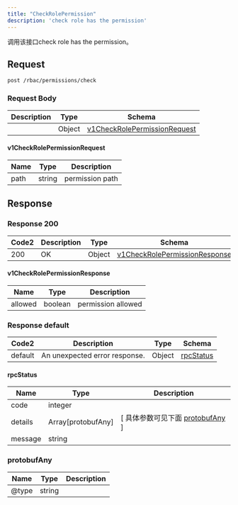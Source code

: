 ```yaml
---
title: "CheckRolePermission"
description: 'check role has the permission'
---
```

调用该接口check role has the permission。

## Request


```
post /rbac/permissions/check
```

### Request Body 
| Description | Type | Schema |
| ----------- | ------ | ------ |
|  | Object | [v1CheckRolePermissionRequest](#v1CheckRolePermissionRequest) |

#### v1CheckRolePermissionRequest

| Name | Type | Description | 
| ---- | ---- | ----------- |     
| path | string | permission path |   



## Response

### Response  200 
| Code2 | Description | Type | Schema |
| ---- | ----------- | ------ | ------ |
| 200 | OK | Object | [v1CheckRolePermissionResponse](#v1CheckRolePermissionResponse) |

#### v1CheckRolePermissionResponse

| Name | Type | Description | 
| ---- | ---- | ----------- |     
| allowed | boolean | permission allowed |   



### Response  default 
| Code2 | Description | Type | Schema |
| ---- | ----------- | ------ | ------ |
| default | An unexpected error response. | Object | [rpcStatus](#rpcStatus) |

#### rpcStatus

| Name | Type | Description | 
| ---- | ---- | ----------- |     
| code | integer |  |          
| details | Array[protobufAny] |  [ 具体参数可见下面 [protobufAny](#protobufAny) ] |       
| message | string |  |   

### protobufAny
| Name | Type | Description | 
| ---- | ---- | ----------- |     
| @type | string |  |   



